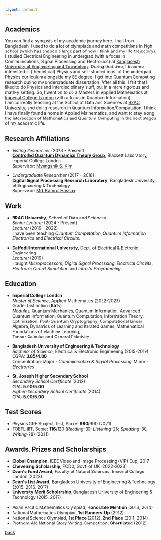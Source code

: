 ```yaml
---
layout: default
---
```

## Academics
You can find a synopsis of my academic journey here. I hail from Bangladesh. I used to do a lot of olympiads and math competitions in high school (which has shaped a large part of how I think and my life-trajectory). I studied Electrical Engineering in undergrad (with a focus in Communications, Signal Processing and Electronics) at [Bangladesh University of Engineering and Technology](https://www.buet.ac.bd/). During that time, I became interested in (theoretical) Physics and self-studied most of the undergrad Physics curriculum alongside my EE degree. I got into Quantum Computing research during my undergraduate dissertation. After all this, I felt that I liked to do Physics and interdisciplinary stuff, but in a more rigorous and math-y setting. So, I went on to do a Masters in Applied Mathematics at [Imperial College London](https://www.imperial.ac.uk/) (with a focus in Quantum Information).\
I am currently teaching at the School of Data and Sciences at [BRAC University](https://www.bracu.ac.bd/), and doing research in Quantum Information/Computation. I think I have finally found a home in Applied Mathematics, and want to stay along the intersection of Mathematics and Quantum Computing in the next stages of my academic life. 

## Research Affiliations
- _Visting Researcher_ (2023 - Present)\
  [**Controlled Quantum Dynamics Theory Group**](https://www.imperial.ac.uk/a-z-research/quantum-optics-and-laser-science/research/controlled-quantum-dynamics/), Blackett Laboratory, Imperial College London\
  Supervisor: [Myungshik S. Kim](https://profiles.imperial.ac.uk/m.kim)
  
- _Undergraduate Researcher_ (2017 - 2018)\
  **Digital Signal Processing Research Laboratory**, Bangladesh University of Engineering & Technology\
  Supervisor: [Md. Kamrul Hassan](https://khasan.buet.ac.bd/)

## Work
- **BRAC University**, School of Data and Sciences\
  _Senior Lecturer_ (2024 - Present)\
  _Lecturer_ (2019 - 2022)\
  I have been teaching _Quantum Computation_, _Quantum Information_, _Electronics_ and _Electrical Circuits_. 
  
- **Daffodil International University**, Dept. of Electrical & Elctronic Engineering\
  _Lecturer_ (2019)\
  I taught _Microprocessors_, _Digital Signal Processing_, _Electrical Circuits_, _Electronic Circuit Simulation_ and _Intro to Programming_. 


## Education

- **Imperial College London**\
  *Master of Science*, Applied Mathematics (2022-2023)\
  Grade: Distinction (**85%**)\
  *Modules:* Quantum Mechanics, Quantum Information, Advanced Quantum Information, Quantum Computation, Information Theory, \
             Optimization, Post-Quantum Cryptography, Computational Linear Algebra, Dynamics of Learning and Iterated Games, Mathematical Foundations of Machine Learning,\
             Tensor Calculus and General Relativity

- **Bangladesh University of Engineering & Technology**\
  *Bachelor of Science*, Electrical & Electronic Engineering (2015-2019)\
  CGPA: **3.85/4.00**\
  Concentration: Major - _Communication & Signal Processing_, Minor - _Electronics_

- **St. Joseph Higher Secondary School**\
  *Secondary School Certificate* (2012)\
  GPA: **5.00/5.00**\
  *Higher-Secondary School Certificate* (2014)\
  GPA: **5.00/5.00**

## Test Scores
  - Physics GRE Subject Test, Score: **990**/990 (2021)
  - TOEFL iBT, Score: **116**/120 (_Reading_-30; _Listening_-28; _Speaking_-30; _Writing_-28) (2021)

## Awards, Prizes and Scholarships
  - **Global Champion**, IEEE Video and Image Processing (VIP) Cup, 2017
  - **Chevening Scholarship**, FCDO, Govt. of UK (2022-2023)
  - **Dean's Fund Award**, Faculty of Natural Sciences, Imperial College London (2023)
  - **Dean's List Award**, Bangladesh University of Engineering & Technology (2015, 2016, 2017)
  - **University Merit Scholarship**, Bangladesh University of Engineering & Technology (2015, 2017)\
    <br>
  - Asian Pacific Mathematics Olympiad, **Honorable Mention** (2013, 2014)
  - National Mathematics Olympiad, **1st Runners-Up** (2012)
  - National Science Olympiad, **1st Place** (2012), **2nd Place** (2011, 2014)
  - Prothom-Alo National Story Writing Competition, **Shortlisted** (2012) 


[back](./)

